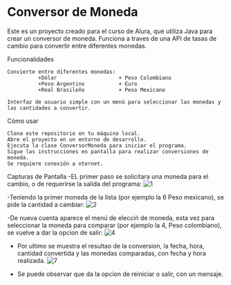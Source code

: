 # Conversor de Moneda

Este es un proyecto creado para el curso de Alura, que utiliza Java para crear un conversor de moneda. Funciona a traves de una API de tasas de cambio para convertir entre diferentes monedas.

Funcionalidades

    Convierte entre diferentes monedas:  
              +Dólar                    + Peso Colombiano
              +Peso Argentino           + Euro
              +Real Brasileño           + Peso Mexicano
              
    Interfaz de usuario simple con un menú para seleccionar las monedas y las cantidades a convertir.


Cómo usar

    Clona este repositorio en tu máquina local.
    Abre el proyecto en un entorno de desarrollo.
    Ejecuta la clase ConversorMoneda para iniciar el programa.
    Sigue las instrucciones en pantalla para realizar conversiones de moneda.
    Se requiere conexión a nternet.

Capturas de Pantalla
  -EL primer paso se solicitara una moneda para el cambio, o de requerirse la salida del programa:
![1](https://github.com/ficobarco/Conversor_de_Monedas/assets/97875869/7679a5af-4d0d-46e9-ab21-d283d3c5d9bd)


-Teniendo la primer moneda de la lista (por ejemplo la 6 Peso mexicano), se pide la cantidad a cambiar:
![2](https://github.com/ficobarco/Conversor_de_Monedas/assets/97875869/7953d152-03b9-4f61-bd19-2a03a479ba09)


-De nueva cuenta aparece el menú de elecciń de moneda, esta vez para seleccionar la moneda para comparar (por ejemplo la 4, Peso colombiano), se vuelve a dar la opcion de salir:
![4](https://github.com/ficobarco/Conversor_de_Monedas/assets/97875869/d3560a6a-8da0-4b18-8cd3-7b90f3ab362e)

- Por ultimo se muestra el resultao de la conversion, la fecha, hora, cantidad convertida y las monedas comparadas, con fecha y hora realizada. 
![7](https://github.com/ficobarco/Conversor_de_Monedas/assets/97875869/142f16eb-abd0-4741-9175-bf61014af36b)

- Se puede observar que da la opcion de reiniciar o salir, con un mensaje.



